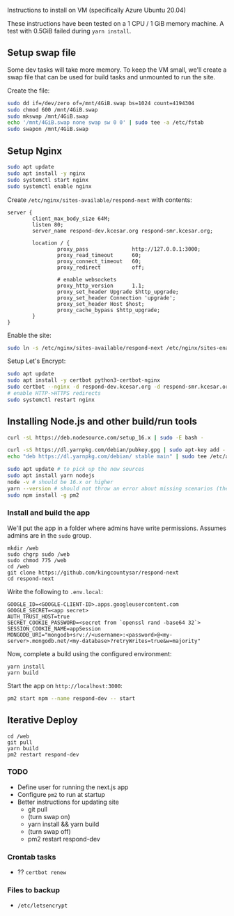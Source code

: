 Instructions to install on VM (specifically Azure Ubuntu 20.04)

These instructions have been tested on a 1 CPU / 1 GiB memory machine. A test with 0.5GiB failed during `yarn install`.

## Setup swap file
Some dev tasks will take more memory. To keep the VM small, we'll create a swap file that can be used for build tasks and unmounted to run the site.

Create the file:
```bash
sudo dd if=/dev/zero of=/mnt/4GiB.swap bs=1024 count=4194304
sudo chmod 600 /mnt/4GiB.swap
sudo mkswap /mnt/4GiB.swap
echo '/mnt/4GiB.swap none swap sw 0 0' | sudo tee -a /etc/fstab
sudo swapon /mnt/4GiB.swap
```

## Setup Nginx
```bash
sudo apt update
sudo apt install -y nginx
sudo systemctl start nginx
sudo systemctl enable nginx
```

Create `/etc/nginx/sites-available/respond-next` with contents:
```
server {
        client_max_body_size 64M;
        listen 80;
        server_name respond-dev.kcesar.org respond-smr.kcesar.org;

        location / {
                proxy_pass              http://127.0.0.1:3000;
                proxy_read_timeout      60;
                proxy_connect_timeout   60;
                proxy_redirect          off;

                # enable websockets
                proxy_http_version      1.1;
                proxy_set_header Upgrade $http_upgrade;
                proxy_set_header Connection 'upgrade';
                proxy_set_header Host $host;
                proxy_cache_bypass $http_upgrade;
        }
}
```

Enable the site:
```bash
sudo ln -s /etc/nginx/sites-available/respond-next /etc/nginx/sites-enabled/
```

Setup Let's Encrypt:
```bash
sudo apt update
sudo apt install -y certbot python3-certbot-nginx
sudo certbot --nginx -d respond-dev.kcesar.org -d respond-smr.kcesar.org -d respond-4x4.kcesar.org
# enable HTTP->HTTPS redirects
sudo systemctl restart nginx
```

## Installing Node.js and other build/run tools
```bash
curl -sL https://deb.nodesource.com/setup_16.x | sudo -E bash -

curl -sS https://dl.yarnpkg.com/debian/pubkey.gpg | sudo apt-key add -
echo "deb https://dl.yarnpkg.com/debian/ stable main" | sudo tee /etc/apt/sources.list.d/yarn.list

sudo apt update # to pick up the new sources
sudo apt install yarn nodejs
node -v # should be 16.x or higher
yarn --version # should not throw an error about missing scenarios (there's another yarn command in default Ubuntu)
sudo npm install -g pm2
 ```

 ### Install and build the app
 We'll put the app in a folder where admins have write permissions. Assumes admins are in the `sudo` group.
 ```
 mkdir /web
 sudo chgrp sudo /web
 sudo chmod 775 /web
 cd /web
 git clone https://github.com/kingcountysar/respond-next
 cd respond-next
 ```

Write the following to `.env.local`:
```
GOOGLE_ID=<GOOGLE-CLIENT-ID>.apps.googleusercontent.com
GOOGLE_SECRET=<app secret>
AUTH_TRUST_HOST=true
SECRET_COOKIE_PASSWORD=<secret from `openssl rand -base64 32`>
SESSION_COOKIE_NAME=appSession
MONGODB_URI="mongodb+srv://<username>:<password>@<my-server>.mongodb.net/<my-database>?retryWrites=true&w=majority"
```

Now, complete a build using the configured environment:
 ```
 yarn install
 yarn build
 ```

 Start the app on `http://localhost:3000`:
 ```bash
 pm2 start npm --name respond-dev -- start
 ```

## Iterative Deploy
```
cd /web
git pull
yarn build
pm2 restart respond-dev
```

### TODO
- Define user for running the next.js app
- Configure `pm2` to run at startup
- Better instructions for updating site
  - git pull
  - (turn swap on)
  - yarn install && yarn build
  - (turn swap off)
  - pm2 restart respond-dev


### Crontab tasks
- ?? `certbot renew`

### Files to backup
- `/etc/letsencrypt`